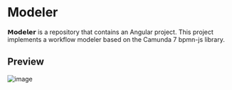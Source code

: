 # Modeler
𝗠𝗼𝗱𝗲𝗹𝗲𝗿 is a repository that contains an Angular project. This project implements a workflow modeler based on the Camunda 7 bpmn-js library.
## Preview 
![image](https://user-images.githubusercontent.com/84160502/215348615-0345e013-31d4-4ee6-a094-94317a4969f7.png)
